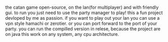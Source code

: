 the catan game open-source, on the lan(for multiplayer) and with friendly gui. to run you just need to use the party manager to play! this a fun project devloped by me as passion. 
if you want to play out your lan you can use a vpn style hamachi or zerotier. or you can port forward to the port of your party.
you can run the compilled version in relese, because the project are on java this work on any system, any cpu architecture.
